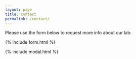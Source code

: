 ```yaml
---
layout: page
title: Contact
permalink: /contact/
---
```

Please use the form below to request more info about our lab:

{% include form.html %}

{% include modal.html %}
